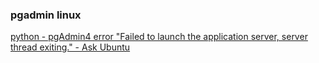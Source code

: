 ###  pgadmin linux


[python - pgAdmin4 error &quot;Failed to launch the application server, server thread exiting.&quot; - Ask Ubuntu](https://askubuntu.com/questions/1089483/pgadmin4-error-failed-to-launch-the-application-server-server-thread-exiting "python - pgAdmin4 error &quot;Failed to launch the application server, server thread exiting.&quot; - Ask Ubuntu")


 

```

```
